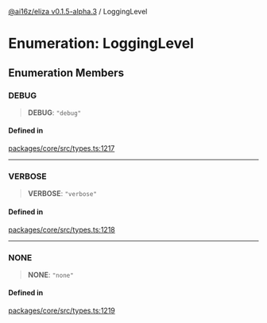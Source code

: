[@ai16z/eliza v0.1.5-alpha.3](../index.md) / LoggingLevel

# Enumeration: LoggingLevel

## Enumeration Members

### DEBUG

> **DEBUG**: `"debug"`

#### Defined in

[packages/core/src/types.ts:1217](https://github.com/f58637547/agentf/blob/main/packages/core/src/types.ts#L1217)

***

### VERBOSE

> **VERBOSE**: `"verbose"`

#### Defined in

[packages/core/src/types.ts:1218](https://github.com/f58637547/agentf/blob/main/packages/core/src/types.ts#L1218)

***

### NONE

> **NONE**: `"none"`

#### Defined in

[packages/core/src/types.ts:1219](https://github.com/f58637547/agentf/blob/main/packages/core/src/types.ts#L1219)

